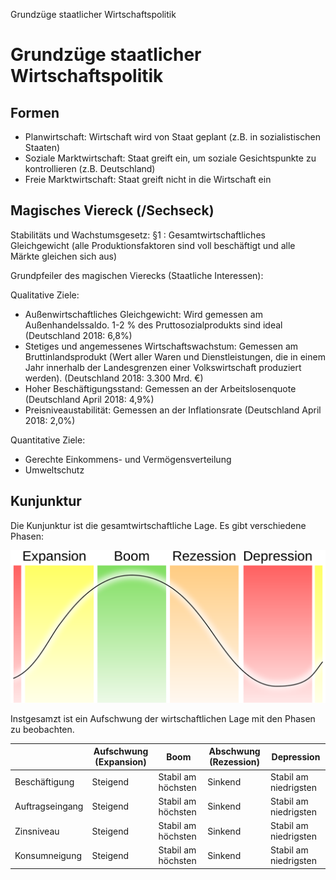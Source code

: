 Grundzüge staatlicher Wirtschaftspolitik

# Grundzüge staatlicher Wirtschaftspolitik

## Formen

- Planwirtschaft: Wirtschaft wird von Staat geplant (z.B. in sozialistischen Staaten)
- Soziale Marktwirtschaft: Staat greift ein, um soziale Gesichtspunkte zu kontrollieren (z.B. Deutschland)
- Freie Marktwirtschaft: Staat greift nicht in die Wirtschaft ein

## Magisches Viereck (/Sechseck)

Stabilitäts und Wachstumsgesetz:
§1 : Gesamtwirtschaftliches Gleichgewicht (alle Produktionsfaktoren sind voll beschäftigt und alle Märkte gleichen sich aus)

Grundpfeiler des magischen Vierecks (Staatliche Interessen):

Qualitative Ziele:
- Außenwirtschaftliches Gleichgewicht: Wird gemessen am Außenhandelssaldo. 1-2 % des Pruttosozialprodukts sind ideal (Deutschland 2018: 6,8%)
- Stetiges und angemessenes Wirtschaftswachstum: Gemessen am Bruttinlandsprodukt (Wert aller Waren und Dienstleistungen, die in einem Jahr innerhalb der Landesgrenzen einer Volkswirtschaft produziert werden). (Deutschland 2018: 3.300 Mrd. €)
- Hoher Beschäftigungsstand: Gemessen an der Arbeitslosenquote (Deutschland April 2018: 4,9%)
- Preisniveaustabilität: Gemessen an der Inflationsrate (Deutschland April 2018: 2,0%)

Quantitative Ziele:

- Gerechte Einkommens- und Vermögensverteilung
- Umweltschutz

## Kunjunktur

Die Kunjunktur ist die gesamtwirtschaftliche Lage. Es gibt verschiedene Phasen:

![Konjunkturverlauf.png](../_resources/6e6f7fc466f040aea7e5dcdd33ff9cca.png)

Instgesamzt ist ein Aufschwung der wirtschaftlichen Lage mit den Phasen zu beobachten.

| | Aufschwung (Expansion) | Boom | Abschwung (Rezession) | Depression |
| - | - | - | - | - |
| Beschäftigung | Steigend | Stabil am höchsten | Sinkend | Stabil am niedrigsten |
| Auftragseingang | Steigend | Stabil am höchsten | Sinkend | Stabil am niedrigsten |
| Zinsniveau | Steigend | Stabil am höchsten | Sinkend | Stabil am niedrigsten |
| Konsumneigung | Steigend | Stabil am höchsten | Sinkend | Stabil am niedrigsten |